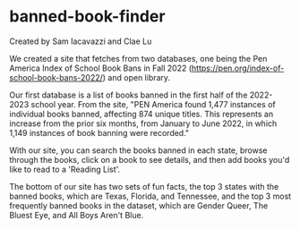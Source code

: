 # banned-book-finder
 Created by Sam Iacavazzi and Clae Lu

 We created a site that fetches from two databases, one being the Pen America Index of School Book Bans in Fall 2022 (https://pen.org/index-of-school-book-bans-2022/) and open library.

 Our first database is a list of books banned in the first half of the 2022-2023 school year. From the site, "PEN America found 1,477 instances of individual books banned, affecting 874 unique titles. This represents an increase from the prior six months, from January to June 2022, in which 1,149 instances of book banning were recorded."

 With our site, you can search the books banned in each state, browse through the books, click on a book to see details, and then add books you'd like to read to a 'Reading List'.

 The bottom of our site has two sets of fun facts, the top 3 states with the banned books, which are Texas, Florida, and Tennessee, and the top 3 most frequently banned books in the dataset, which are Gender Queer, The Bluest Eye, and All Boys Aren't Blue. 